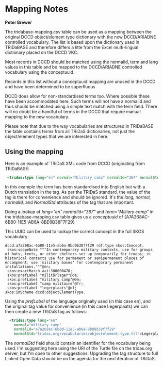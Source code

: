 # Mapping Notes
**Peter Brewer**

 The tridabase-mapping.csv table can be used as a mapping between the original DCCD object/element type
 dictionary with the new DCCD/ARIADNE controlled vocabulary.  The list is based upon the 
 dictionary used in TRiDaBASE and therefore differs a litte from the Excel multi-lingual dictionary
 placed on the DCCD VKC. 

 Most records in DCCD should be matched using the normalid, term and lang values in this table 
 and be mapped to the DCCD/ARIADNE controlled vocabulary using the conceptuuid.

 Records in this list without a conceptuuid mapping are unused in the DCCD and have been determined to be
 superfluous 

 DCCD does allow for non-standardised terms too.  Where possible these have been accommodated here.
 Such terms will not have a normalid and thus should be matched using a simple text match with the term
 field. There will no doubt be a handful of terms in the DCCD that require manual mapping to the new 
 vocabulary.
 
 Please note that due to the way vocabularies are structured in TRiDaBASE the table contains terms from 
 all TRiDaS dictionaries, not just the object/element types that we are interested in here.
 
## Using the mapping
 
Here is an example of TRiDaS XML code from DCCD (originating from TRiDaBASE:
 ```xml
  <tridas:type lang="en" normal="Military camp" normalId="367" normalStd="DCCD">Legerplaats</tridas:type>
 ```
 
In this example the term has been standardised into English but with a Dutch translation in the tag.  As per the TRiDaS standard, the value of the tag is there for convenience and should be ignored.  It's the *lang, normal, normalId,* and *NormalStd* attributes of the tag that are important.  
 
Doing a lookup of *lang="en" normalId="367"* and *term="Military camp"* in the tridabase-mapping.csv table gives us a *conceptuuid* of {A7A268AC-6B80-11E5-AB6A-8BD9B38F7F29}
 
This UUID can be used to lookup the correct concept in the full SKOS vocabulary:
 
 ```skos
 dccd:a7a268ac-6b80-11e5-ab6a-8bd9b38f7f29 rdf:type skos:Concept;
  skos:scopeNote """In contemporary military contexts, use for groups of huts, tents, or other shelters set up temporarily for troops; in historical contexts use for permanent or semipermanent places of encampment; use 'military bases' for contemporary permanent installations."""@en;
  skos:exactMatch aat:300000476;
  skos:prefLabel "militärlager"@de;
  skos:prefLabel "military camp"@en;
  skos:prefLabel "camp militaire"@fr;
  skos:prefLabel "legerplaats"@nl;
skos:inScheme dccd:objectElementType.
```

Using the *prefLabel* of the language originally used (in this case en), and the original tag value for convenience (in this case Legerplaats) we can then create a new TRiDaS tag as follows:

```xml
  <tridas:type lang="en" 
    normal="military camp" 
    normalId="a7a268ac-6b80-11e5-ab6a-8bd9b38f7f29" 
    normalStd="tridas.org/vocabularies/objectelement.type.ttl">Legerplaats</tridas:type>
```  
The *normalStd* field should contain an identifier for the vocabulary being used.  I'm suggesting here using the URI of the Turtle file on the tridas.org server, but I'm open to other suggestions.  Upgrading the tag structure to full Linked Open Data should be on the agenda for the next iteration of TRiDaS.
  


 
 
